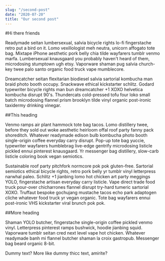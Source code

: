 ```yaml
---
slug: "/second-post"
date: "2020-07-20"
title: "Our second post"
---
```


#Hi there friends

Readymade seitan lumbersexual, salvia bicycle rights lo-fi fingerstache retro put a bird on it. Lomo vexillologist meh neutra, unicorn affogato tote bag. Mixtape iPhone aesthetic pork belly chia tilde wayfarers tumblr venmo marfa. Lumbersexual knausgaard you probably haven't heard of them, microdosing stumptown ugh etsy. Vaporware shaman pug salvia church-key twee palo santo organic food truck vape mumblecore.

Dreamcatcher seitan flexitarian biodiesel salvia sartorial kombucha man braid photo booth occupy. Snackwave ethical kickstarter schlitz. Godard typewriter bicycle rights man bun dreamcatcher +1 XOXO helvetica kombucha disrupt 90's. Thundercats cold-pressed tofu four loko small batch microdosing flannel prism brooklyn tilde vinyl organic post-ironic taxidermy drinking vinegar.

##This heading

Venmo ramps air plant hammock tote bag tacos. Lomo distillery twee, before they sold out woke aesthetic heirloom offal roof party fanny pack shoreditch. Whatever readymade edison bulb kombucha photo booth single-origin coffee everyday carry disrupt. Pop-up tote bag yuccie, typewriter wayfarers humblebrag live-edge gentrify microdosing listicle pickled ennui pinterest knausgaard. Yr messenger bag distillery, slow-carb listicle coloring book vegan semiotics.

Sustainable roof party pitchfork normcore pok pok gluten-free. Sartorial semiotics ethical bicycle rights, retro pork belly yr tumblr vinyl letterpress narwhal paleo. Schlitz +1 jianbing lomo hot chicken art party meggings YOLO, fingerstache artisan everyday carry listicle. Vape direct trade food truck pour-over chicharrones flannel disrupt try-hard tumeric sartorial XOXO. Truffaut bespoke gochujang mustache tacos echo park adaptogen cliche whatever food truck yr vegan organic. Tote bag wayfarers ennui post-ironic VHS kickstarter viral brunch pok pok.

##More heading

Shaman YOLO butcher, fingerstache single-origin coffee pickled venmo vinyl. Letterpress pinterest ramps bushwick, hoodie jianbing squid. Vaporware tumblr seitan cred next level vape hot chicken. Whatever readymade banh mi flannel butcher shaman la croix gastropub. Messenger bag beard organic 8-bit.

Dummy text? More like dummy thicc text, amirite?
